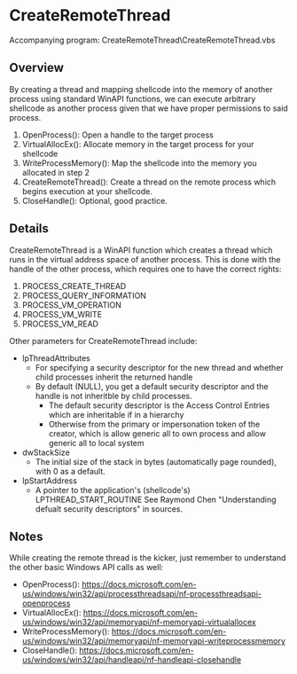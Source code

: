 # CreateRemoteThread

Accompanying program: CreateRemoteThread\CreateRemoteThread.vbs

## Overview

By creating a thread and mapping shellcode into the memory of another process using standard WinAPI functions, we can execute arbitrary shellcode as another process given that we have proper permissions to said process.

1. OpenProcess(): Open a handle to the target process
2. VirtualAllocEx(): Allocate memory in the target process for your shellcode
3. WriteProcessMemory(): Map the shellcode into the memory you allocated in step 2
4. CreateRemoteThread(): Create a thread on the remote process which begins execution at your shellcode.
5. CloseHandle(): Optional, good practice. 

## Details

CreateRemoteThread is a WinAPI function which creates a thread which runs in the virtual address space of another process.
This is done with the handle of the other process, which requires one to have the correct rights:
1. PROCESS_CREATE_THREAD
2. PROCESS_QUERY_INFORMATION
3. PROCESS_VM_OPERATION
4. PROCESS_VM_WRITE
5. PROCESS_VM_READ

Other parameters for CreateRemoteThread include:
- lpThreadAttributes
  + For specifying a security descriptor for the new thread and whether child processes inherit the returned handle
  + By default (NULL), you get a default security descriptor and the handle is not inheritble by child processes.
    * The default security descriptor is the Access Control Entries which are inheritable if in a hierarchy
    * Otherwise from the primary or impersonation token of the creator, which is allow generic all to own process and allow generic all to local system
- dwStackSize
  + The initial size of the stack in bytes (automatically page rounded), with 0 as a default.
- lpStartAddress
  +  A pointer to the application's (shellcode's) LPTHREAD_START_ROUTINE
See Raymond Chen "Understanding defualt security descriptors" in sources.

## Notes

While creating the remote thread is the kicker, just remember to understand the other basic Windows API calls as well:
- OpenProcess(): https://docs.microsoft.com/en-us/windows/win32/api/processthreadsapi/nf-processthreadsapi-openprocess
- VirtualAllocEx(): https://docs.microsoft.com/en-us/windows/win32/api/memoryapi/nf-memoryapi-virtualallocex
- WriteProcessMemory(): https://docs.microsoft.com/en-us/windows/win32/api/memoryapi/nf-memoryapi-writeprocessmemory
- CloseHandle(): https://docs.microsoft.com/en-us/windows/win32/api/handleapi/nf-handleapi-closehandle